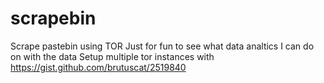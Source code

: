 scrapebin
=========
Scrape pastebin using TOR 
Just for fun to see what data analtics I can do on with the data
Setup multiple tor instances with https://gist.github.com/brutuscat/2519840
